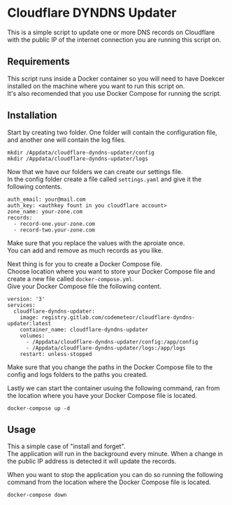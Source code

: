 # Cloudflare DYNDNS Updater
This is a simple script to update one or more DNS records on Cloudflare with the public IP of the internet connection you are running this script on.

## Requirements
This script runs inside a Docker container so you will need to have Doekcer installed on the machine where you want to run this script on.  
It's also recomended that you use Docker Compose for running the script.

## Installation
Start by creating two folder. One folder will contain the configuration file, and another one will contain the log files.

```
mkdir /Appdata/cloudflare-dyndns-updater/config
mkdir /Appdata/cloudflare-dyndns-updater/logs
```
Now that we have our folders we can create our settings file.  
In the config folder create a file called `settings.yaml` and give it the following contents.
```
auth_email: your@mail.com
auth_key: <authkey fount in you cloudflare account>
zone_name: your-zone.com
records:
  - record-one.your-zone.com
  - record-two.your-zone.com
```
Make sure that you replace the values with the aproiate once.  
You can add and remove as much records as you like.

Next thing is for you to create a Docker Compose file.  
Choose location where you want to store your Docker Compose file and create a new file called `docker-compose.yml`.  
Give your Docker Compose file the following content.
```
version: '3'
services:
  cloudflare-dyndns-updater:
    image: registry.gitlab.com/codemeteor/cloudflare-dyndns-updater:latest
    container_name: cloudflare-dyndns-updater
    volumes:
      - /Appdata/cloudflare-dyndns-updater/config:/app/config
      - /Appdata/cloudflare-dyndns-updater/logs:/app/logs
    restart: unless-stopped
```
Make sure that you change the paths in the Docker Compose file to the config and logs folders to the paths you created.  
  
Lastly we can start the container usuing the following command, ran from the location where you have your Docker Compose file is located.
```
docker-compose up -d
```
## Usage
This a simple case of "install and forget".  
The application will run in the background every minute. When a change in the public IP address is detected it will update the records.  
   
When you want to stop the application you can do so running the following command from the location where the Docker Compose file is located.

```
docker-compose down
```
